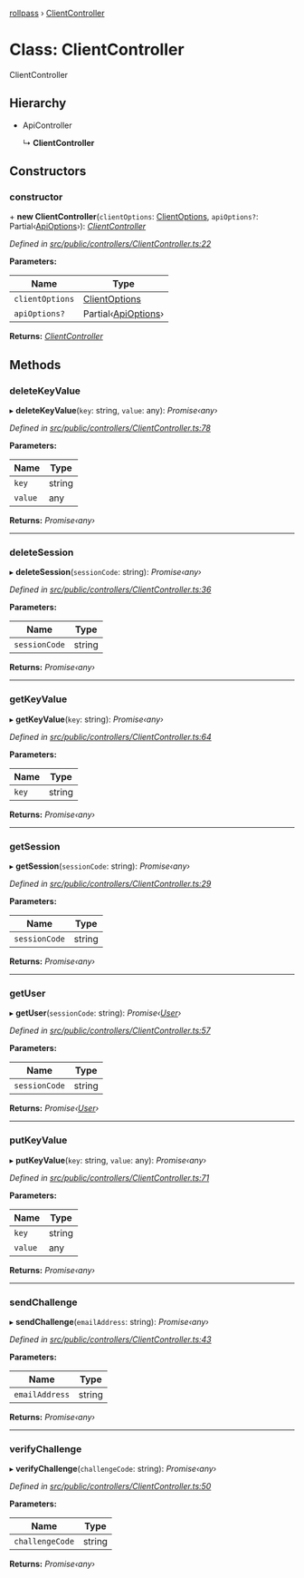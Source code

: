 [rollpass](../README.md) › [ClientController](clientcontroller.md)

# Class: ClientController

ClientController

## Hierarchy

* ApiController

  ↳ **ClientController**

## Constructors

###  constructor

\+ **new ClientController**(`clientOptions`: [ClientOptions](../interfaces/clientoptions.md), `apiOptions?`: Partial‹[ApiOptions](../interfaces/apioptions.md)›): *[ClientController](clientcontroller.md)*

*Defined in [src/public/controllers/ClientController.ts:22](https://github.com/RollPass/rollpass-js/blob/e91670a/src/public/controllers/ClientController.ts#L22)*

**Parameters:**

Name | Type |
------ | ------ |
`clientOptions` | [ClientOptions](../interfaces/clientoptions.md) |
`apiOptions?` | Partial‹[ApiOptions](../interfaces/apioptions.md)› |

**Returns:** *[ClientController](clientcontroller.md)*

## Methods

###  deleteKeyValue

▸ **deleteKeyValue**(`key`: string, `value`: any): *Promise‹any›*

*Defined in [src/public/controllers/ClientController.ts:78](https://github.com/RollPass/rollpass-js/blob/e91670a/src/public/controllers/ClientController.ts#L78)*

**Parameters:**

Name | Type |
------ | ------ |
`key` | string |
`value` | any |

**Returns:** *Promise‹any›*

___

###  deleteSession

▸ **deleteSession**(`sessionCode`: string): *Promise‹any›*

*Defined in [src/public/controllers/ClientController.ts:36](https://github.com/RollPass/rollpass-js/blob/e91670a/src/public/controllers/ClientController.ts#L36)*

**Parameters:**

Name | Type |
------ | ------ |
`sessionCode` | string |

**Returns:** *Promise‹any›*

___

###  getKeyValue

▸ **getKeyValue**(`key`: string): *Promise‹any›*

*Defined in [src/public/controllers/ClientController.ts:64](https://github.com/RollPass/rollpass-js/blob/e91670a/src/public/controllers/ClientController.ts#L64)*

**Parameters:**

Name | Type |
------ | ------ |
`key` | string |

**Returns:** *Promise‹any›*

___

###  getSession

▸ **getSession**(`sessionCode`: string): *Promise‹any›*

*Defined in [src/public/controllers/ClientController.ts:29](https://github.com/RollPass/rollpass-js/blob/e91670a/src/public/controllers/ClientController.ts#L29)*

**Parameters:**

Name | Type |
------ | ------ |
`sessionCode` | string |

**Returns:** *Promise‹any›*

___

###  getUser

▸ **getUser**(`sessionCode`: string): *Promise‹[User](../interfaces/user.md)›*

*Defined in [src/public/controllers/ClientController.ts:57](https://github.com/RollPass/rollpass-js/blob/e91670a/src/public/controllers/ClientController.ts#L57)*

**Parameters:**

Name | Type |
------ | ------ |
`sessionCode` | string |

**Returns:** *Promise‹[User](../interfaces/user.md)›*

___

###  putKeyValue

▸ **putKeyValue**(`key`: string, `value`: any): *Promise‹any›*

*Defined in [src/public/controllers/ClientController.ts:71](https://github.com/RollPass/rollpass-js/blob/e91670a/src/public/controllers/ClientController.ts#L71)*

**Parameters:**

Name | Type |
------ | ------ |
`key` | string |
`value` | any |

**Returns:** *Promise‹any›*

___

###  sendChallenge

▸ **sendChallenge**(`emailAddress`: string): *Promise‹any›*

*Defined in [src/public/controllers/ClientController.ts:43](https://github.com/RollPass/rollpass-js/blob/e91670a/src/public/controllers/ClientController.ts#L43)*

**Parameters:**

Name | Type |
------ | ------ |
`emailAddress` | string |

**Returns:** *Promise‹any›*

___

###  verifyChallenge

▸ **verifyChallenge**(`challengeCode`: string): *Promise‹any›*

*Defined in [src/public/controllers/ClientController.ts:50](https://github.com/RollPass/rollpass-js/blob/e91670a/src/public/controllers/ClientController.ts#L50)*

**Parameters:**

Name | Type |
------ | ------ |
`challengeCode` | string |

**Returns:** *Promise‹any›*
